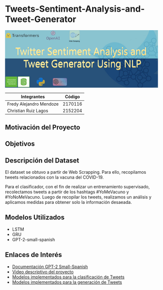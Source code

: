 # Tweets-Sentiment-Analysis-and-Tweet-Generator

![Alt text](./Final_project/banner/banner.jpeg?raw=true "Title")


| Integrantes | Código |
| ------------- | ------------- |
| Fredy Alejandro Mendoze  | 2170116  |
| Christian Ruiz Lagos  | 2152204  |


## Motivación del Proyecto



## Objetivos


## Descripción del Dataset

El dataset se obtuvo a partir de Web Scrapping. Para ello, recopilamos tweets relacionados con la vacuna del COVID-19. 

Para el clasificador, con el fin de realizar un entrenamiento supervisado, recolectamos tweets a partir de los hashtags #YoMeVacuno y #YoNoMeVacuno. Luego de recopilar los tweets, realizamos un análisis y aplicamos medidas para obtener solo la información desaeada.



## Modelos Utilizados

* LSTM
* GRU
* GPT-2-small-spanish


## Enlaces de Interés

* [Documentación GPT-2 Small-Spanish](https://huggingface.co/datificate/gpt2-small-spanish)
* [Video descriptivo del proyecto](https://www.youtube.com/watch?v=L4V6qdpRNL0)
* [Modelos implementados para la clasificación de Tweets](https://drive.google.com/drive/folders/1_l0_9S7XjPg_grPhgn-RlSnjb0oOX-EM?usp=sharing)
* [Modelos implementados para la generación de Tweets](https://drive.google.com/drive/folders/13u3_zZ5UyHeH3AyOv7mJlaxMxotjJhLD?usp=sharing)
